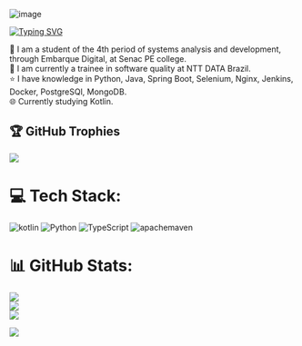 ![image](https://github.com/user-attachments/assets/8fb24853-5970-459d-bc2c-970b2826b632)

[![Typing SVG](https://readme-typing-svg.demolab.com?font=Fira+Code&pause=1000&random=false&width=435&lines=%3C+Hi+%F0%9F%91%8B++My+name+is+Filipe+Andr%C3%A9+%2F%3E)](https://git.io/typing-svg)

📖 I am a student of the 4th period of systems analysis and development, through Embarque Digital, at Senac PE college. <br>
💼 I am currently a trainee in software quality at NTT DATA Brazil. <br>
⭐ I have knowledge in Python, Java, Spring Boot, Selenium, Nginx, Jenkins, Docker, PostgreSQl, MongoDB.<br>
🌐 Currently studying Kotlin. <br>

## 🏆 GitHub Trophies
![](https://github-profile-trophy.vercel.app/?username=Flipedds&theme=radical&no-frame=false&no-bg=false&margin-w=4)

# 💻 Tech Stack:
![kotlin](https://img.shields.io/badge/Kotlin-pink?style=for-the-badge&logo=kotlin) ![Python](https://img.shields.io/badge/Python-green?style=for-the-badge&logo=python) 
![TypeScript](https://img.shields.io/badge/TypeScript-orange?style=for-the-badge&logo=TypeScript) ![apachemaven](https://img.shields.io/badge/Maven-grey?style=for-the-badge&logo=apachemaven)

# 📊 GitHub Stats:
![](https://github-readme-stats.vercel.app/api?username=Flipedds&theme=radical&hide_border=true&include_all_commits=true&count_private=true)<br/>
![](https://github-readme-streak-stats.herokuapp.com/?user=Flipedds&theme=radical&hide_border=true)<br/>
![](https://github-readme-stats.vercel.app/api/top-langs/?username=Flipedds&theme=radical&hide_border=true&include_all_commits=true&count_private=true&layout=compact)

[![](https://visitcount.itsvg.in/api?id=Flipedds&icon=2&color=1)](https://visitcount.itsvg.in)
<!-- Proudly created with GPRM ( https://gprm.itsvg.in ) -->
